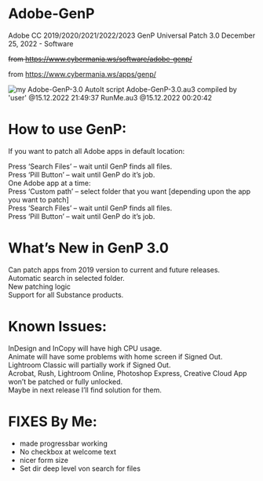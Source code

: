 # Adobe-GenP
Adobe CC 2019/2020/2021/2022/2023 GenP Universal Patch 3.0
December 25, 2022 - Software

~~from https://www.cybermania.ws/software/adobe-genp/~~

from https://www.cybermania.ws/apps/genp/

![my Adobe-GenP-3.0](/Adobe-GenP-3.0_Screenshot.PNG?raw=true "Adobe-GenP-3.0")
AutoIt script Adobe-GenP-3.0.au3  compiled by 'user' @15.12.2022 21:49:37
RunMe.au3 @15.12.2022 00:20:42

# How to use GenP:

If you want to patch all Adobe apps in default location:

Press ‘Search Files’ – wait until GenP finds all files.<br>
Press ‘Pill Button’ – wait until GenP do it’s job.<br>
One Adobe app at a time:<br>
Press ‘Custom path’ – select folder that you want [depending upon the app you want to patch]<br>
Press ‘Search Files’ – wait until GenP finds all files.<br>
Press ‘Pill Button’ – wait until GenP do it’s job.<br>
 

# What’s New in GenP 3.0

Can patch apps from 2019 version to current and future releases.<br>
Automatic search in selected folder.<br>
New patching logic<br>
Support for all Substance products.<br>
 

# Known Issues:

InDesign and InCopy will have high CPU usage.<br>
Animate will have some problems with home screen if Signed Out.<br>
Lightroom Classic will partially work if Signed Out.<br>
Acrobat, Rush, Lightroom Online, Photoshop Express, Creative Cloud App won’t be patched or fully unlocked.<br>
Maybe in next release I’ll find solution for them.<br>


# FIXES By Me:
* made progressbar working
* No checkbox at welcome text
* nicer form size
* Set dir deep level von search for files
